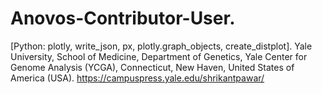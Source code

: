 # Anovos-Contributor-User.
[Python: plotly, write_json, px, plotly.graph_objects, create_distplot].
Yale University, School of Medicine, Department of Genetics, Yale Center for Genome Analysis (YCGA), Connecticut,  New Haven, United States of America (USA).
https://campuspress.yale.edu/shrikantpawar/
